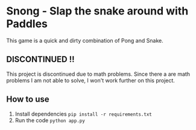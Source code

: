 # Snong - Slap the snake around with Paddles
This game is a quick and dirty combination of Pong and Snake.

## DISCONTINUED !!
This project is discontinued due to math problems.
Since there a are math problems I am not able to solve, I won't work further on this project.

## How to use
1. Install dependencies `pip install -r requirements.txt`
2. Run the code `python app.py`